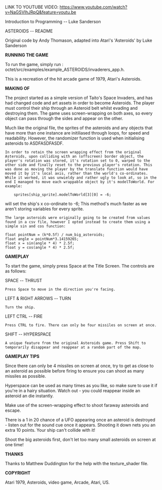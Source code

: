 LINK TO YOUTUBE VIDEO:
https://www.youtube.com/watch?v=NaGSVIhJRpQ&feature=youtu.be


Introduction to Programming -- Luke Sanderson

ASTEROIDS --	README

Original code by Andy Thomason, adapted into Atari's 'Asteroids' by Luke Sanderson

**RUNNING THE GAME**

To run the game, simply run :
octet/src/examples/example_ASTEROIDS/invaderers_app.h.

This is a recreation of the hit arcade game of 1979, Atari's Asteroids. 

**MAKING OF**

The project started as a simple version of Taito's Space Invaders, and has had changed code and art assets in order to become Asteroids. The player must control their ship through an Asteroid belt whilst evading and destroying them. The game uses screen-wrapping on both axes, so every object can pass through the sides and appear on the other. 

Much like the original file, the sprites of the asteroids and any objects that have more than one instance are initiliased through loops, for speed and readability. However, the randomizer function is used when initialising asteroids to ASDFASDFASDF.

	In order to retain the screen wrapping effect from the original Asteroids, upon colliding with an (offscreen) border object, the player's rotation was stored, it's rotation set to 0, warped to the other side and finally reset to the previous player's rotation. This was done as moving the player by the translate function would have moved it by it's local axis, rather than the world's co-ordinates. While it worked, it was unwieldy and rather ugly to look at, so in the end I managed to move each wrappable object by it's modelToWorld. For example:

		sprites[ship_sprite].modelToWorld[3][0] = -6;

will set the ship's x co-ordinate to -6; This method's much faster as we aren't storing variables for every sprite.

	The large asteroids were originally going to be created from values found in a csv file, however I opted instead to create them using a simple sin and cos function:

	float pointNum = (k*0.5f) / num_big_asteroids;
	float angle = pointNum*3.14159265;
	float x = sin(angle * 4) * 2.5f;
	float y = cos(angle * 4) * 2.5f;



**GAMEPLAY**

To start the game, simply press Space at the Title Screen.
The controls are as follows:

SPACE -- THRUST

	Press Space to move in the direction you're facing.

LEFT & RIGHT ARROWS -- TURN

	Turn the ship.

LEFT CTRL -- FIRE

	Press CTRL to fire. There can only be four missiles on screen at once.

SHIFT -- HYPERSPACE

	A unique feature from the original Asteroids game. Press Shift to temporarily disappear and reappear at a random part of the map.

**GAMEPLAY TIPS**

Since there can only be 4 missiles on screen at once, try to get as close to an asteroid as possible before firing to ensure you can shoot as many missiles as possible.	


Hyperspace can be used as many times as you like, so make sure to use it if you're in a hairy situation. Watch out - you could reappear inside an asteroid an die instantly.


Make use of the screen-wrapping effect to shoot faraway asteroids and escape.


There is a 1 in 20 chance of a UFO appearing once an asteroid is destroyed - listen out for the sound cue once it appears. Shooting it down nets you an extra 10 points. Your ship can't collide with it!

Shoot the big asteroids first, don't let too many small asteroids on screen at one time!

**THANKS**

Thanks to Matthew Duddington for the help with the texture_shader file.

**COPYRIGHT**

Atari 1979, Asteroids, video game, Arcade, Atari, US. 